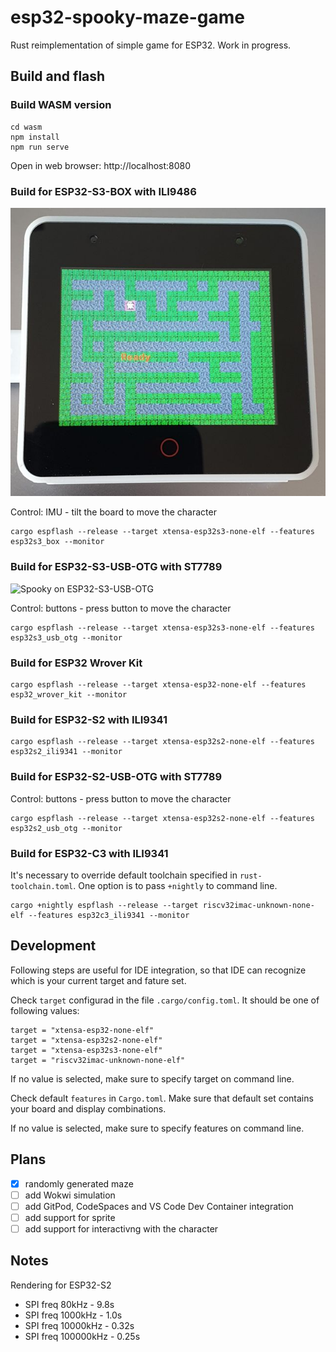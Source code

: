 # esp32-spooky-maze-game

Rust reimplementation of simple game for ESP32. Work in progress.

## Build and flash

### Build WASM version

```
cd wasm
npm install
npm run serve
```

Open in web browser: http://localhost:8080

### Build for ESP32-S3-BOX with ILI9486

![Spooky on ESP32-S3-USB-OTG](assets/screenshot/esp32-spooky-s3-box.jpg)

Control: IMU - tilt the board to move the character

```
cargo espflash --release --target xtensa-esp32s3-none-elf --features esp32s3_box --monitor
```

### Build for ESP32-S3-USB-OTG with ST7789

![Spooky on ESP32-S3-USB-OTG](assets/screenshot/esp32-spooky-s3-usb-otg.jpg)

Control: buttons - press button to move the character

```
cargo espflash --release --target xtensa-esp32s3-none-elf --features esp32s3_usb_otg --monitor
```

### Build for ESP32 Wrover Kit

```
cargo espflash --release --target xtensa-esp32-none-elf --features esp32_wrover_kit --monitor
```

### Build for ESP32-S2 with ILI9341

```
cargo espflash --release --target xtensa-esp32s2-none-elf --features esp32s2_ili9341 --monitor
```

### Build for ESP32-S2-USB-OTG with ST7789

Control: buttons - press button to move the character

```
cargo espflash --release --target xtensa-esp32s2-none-elf --features esp32s2_usb_otg --monitor
```

### Build for ESP32-C3 with ILI9341

It's necessary to override default toolchain specified in `rust-toolchain.toml`. One option is to pass `+nightly` to command line.

```
cargo +nightly espflash --release --target riscv32imac-unknown-none-elf --features esp32c3_ili9341 --monitor
```

## Development

Following steps are useful for IDE integration, so that IDE can recognize which is your current target and fature set.

Check `target` configurad in the file `.cargo/config.toml`.
It should be one of following values:
```
target = "xtensa-esp32-none-elf"
target = "xtensa-esp32s2-none-elf"
target = "xtensa-esp32s3-none-elf"
target = "riscv32imac-unknown-none-elf"
```

If no value is selected, make sure to specify target on command line.

Check default `features` in `Cargo.toml`. Make sure that default set contains your board and display combinations.

If no value is selected, make sure to specify features on command line.

## Plans

- [X] randomly generated maze
- [ ] add Wokwi simulation
- [ ] add GitPod, CodeSpaces and VS Code Dev Container integration
- [ ] add support for sprite
- [ ] add support for interactivng with the character

## Notes

Rendering for ESP32-S2

- SPI freq 80kHz - 9.8s
- SPI freq 1000kHz - 1.0s
- SPI freq 10000kHz - 0.32s
- SPI freq 100000kHz - 0.25s
